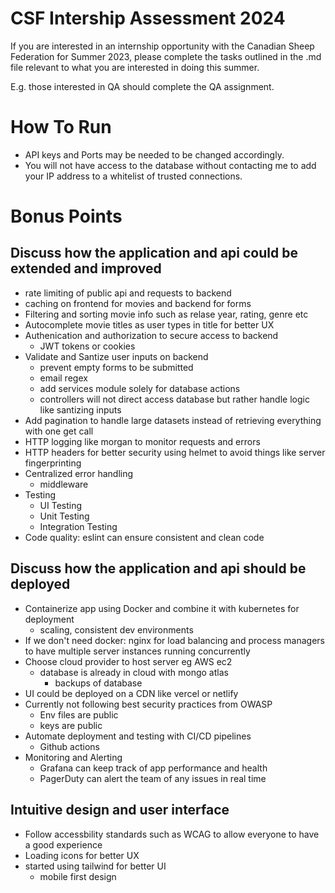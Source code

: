 # CSF Intership Assessment 2024

If you are interested in an internship opportunity with the Canadian Sheep Federation for Summer 2023, please complete the tasks outlined in the .md file relevant to what you are interested in doing this summer.

E.g. those interested in QA should complete the QA assignment.

# How To Run

- API keys and Ports may be needed to be changed accordingly.
- You will not have access to the database without contacting me to add your IP address to a whitelist of trusted connections.

# Bonus Points

## Discuss how the application and api could be extended and improved

- rate limiting of public api and requests to backend
- caching on frontend for movies and backend for forms
- Filtering and sorting movie info such as relase year, rating, genre etc
- Autocomplete movie titles as user types in title for better UX
- Authenication and authorization to secure access to backend
  - JWT tokens or cookies
- Validate and Santize user inputs on backend
  - prevent empty forms to be submitted
  - email regex
  - add services module solely for database actions
  - controllers will not direct access database but rather handle logic like santizing inputs
- Add pagination to handle large datasets instead of retrieving everything with one get call
- HTTP logging like morgan to monitor requests and errors
- HTTP headers for better security using helmet to avoid things like server fingerprinting
- Centralized error handling
  - middleware
- Testing
  - UI Testing
  - Unit Testing
  - Integration Testing
- Code quality: eslint can ensure consistent and clean code

## Discuss how the application and api should be deployed

- Containerize app using Docker and combine it with kubernetes for deployment
  - scaling, consistent dev environments
- If we don't need docker: nginx for load balancing and process managers to have multiple server instances running concurrently
- Choose cloud provider to host server eg AWS ec2
  - database is already in cloud with mongo atlas
    - backups of database
- UI could be deployed on a CDN like vercel or netlify
- Currently not following best security practices from OWASP
  - Env files are public
  - keys are public
- Automate deployment and testing with CI/CD pipelines
  - Github actions
- Monitoring and Alerting
  - Grafana can keep track of app performance and health
  - PagerDuty can alert the team of any issues in real time

## Intuitive design and user interface

- Follow accessbility standards such as WCAG to allow everyone to have a good experience
- Loading icons for better UX
- started using tailwind for better UI
  - mobile first design
